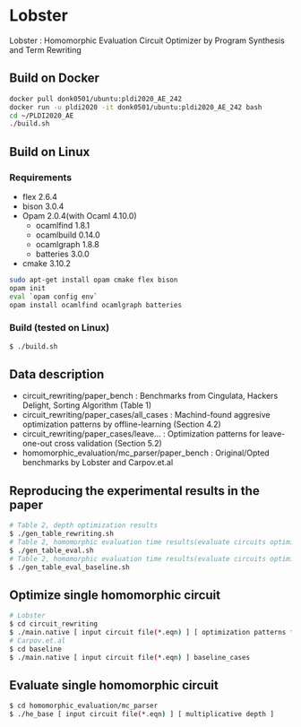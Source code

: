 # Lobster
Lobster : Homomorphic Evaluation Circuit Optimizer by Program Synthesis and Term Rewriting

## Build on Docker
```sh
docker pull donk0501/ubuntu:pldi2020_AE_242
docker run -u pldi2020 -it donk0501/ubuntu:pldi2020_AE_242 bash 
cd ~/PLDI2020_AE
./build.sh
```
## Build on Linux
### Requirements
*	flex 2.6.4
*	bison 3.0.4
*	Opam 2.0.4(with Ocaml 4.10.0)
	*	ocamlfind 1.8.1
	*	ocamlbuild 0.14.0
	*	ocamlgraph 1.8.8
	*	batteries 3.0.0
*	cmake 3.10.2

```sh
sudo apt-get install opam cmake flex bison
opam init
eval `opam config env`
opam install ocamlfind ocamlgraph batteries
```

### Build (tested on Linux)
```sh
$ ./build.sh
```

## Data description
*	circuit\_rewriting/paper\_bench : Benchmarks from Cingulata, Hackers Delight, Sorting Algorithm (Table 1)
*	circuit\_rewriting/paper\_cases/all\_cases : Machind-found aggresive optimization patterns by offline-learning (Section 4.2)
*	circuit\_rewriting/paper\_cases/leave... : Optimization patterns for leave-one-out cross validation (Section 5.2)
*	homomorphic\_evaluation/mc\_parser/paper\_bench : Original/Opted benchmarks by Lobster and Carpov.et.al

## Reproducing the experimental results in the paper
```sh
# Table 2, depth optimization results
$ ./gen_table_rewriting.sh
# Table 2, homomorphic evaluation time results(evaluate circuits optimized by Lobster)
$ ./gen_table_eval.sh
# Table 2, homomorphic evaluation time results(evaluate circuits optimized by Carpov.et.al)
$ ./gen_table_eval_baseline.sh
```

## Optimize single homomorphic circuit
```sh
# Lobster
$ cd circuit_rewriting
$ ./main.native [ input circuit file(*.eqn) ] [ optimization patterns file(paper_cases/*) ]
# Carpov.et.al
$ cd baseline
$ ./main.native [ input circuit file(*.eqn) ] baseline_cases
```


## Evaluate single homomorphic circuit
```sh
$ cd homomorphic_evaluation/mc_parser
$ ./he_base [ input circuit file(*.eqn) ] [ multiplicative depth ]
```



